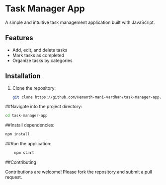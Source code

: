 # Task Manager App

A simple and intuitive task management application built with JavaScript.

## Features

- Add, edit, and delete tasks
- Mark tasks as completed
- Organize tasks by categories

## Installation

1. Clone the repository:
   ```bash
   git clone https://github.com/Hemanth-mani-vardhan/task-manager-app.git
   ```

##Navigate into the project directory:
```bash
cd task-manager-app
```
##Install dependencies:
```bash
npm install
```
##Run the application:
```bash
    npm start
```
##Contributing

Contributions are welcome! Please fork the repository and submit a pull request.
